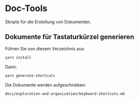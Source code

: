 # Doc-Tools


Skripte für die Erstellung von Dokumenten.


## Dokumente für Tastaturkürzel generieren


Führen Sie von diesem Verzeichnis aus:

```bash
yarn install
```

Dann:

```bash
yarn generate-shortcuts
```
Die Dokumente werden aufgeschrieben:
```
docs/exploration-and-organization/keyboard-shortcuts.md
```
